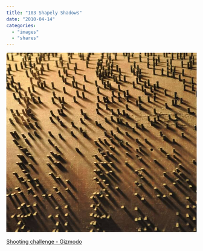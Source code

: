 ```yaml
---
title: "103 Shapely Shadows"
date: "2010-04-14"
categories: 
  - "images"
  - "shares"
---
```


![](images/tumblr_l02dxx8Ie91qz4vrlo1_1280.jpg)

[Shooting challenge - Gizmodo](http://gizmodo.com/5504569/103-shapely-shadows)
